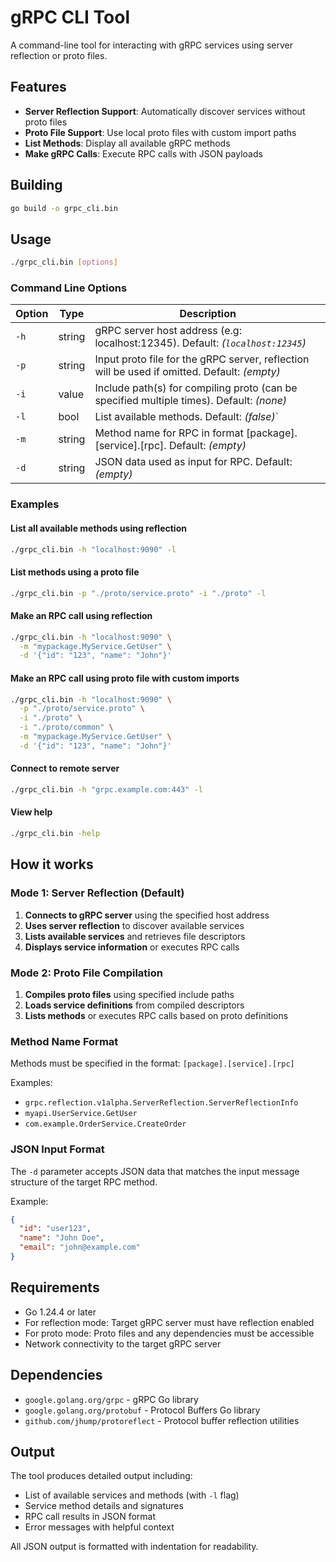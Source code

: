 # gRPC CLI Tool

A command-line tool for interacting with gRPC services using server reflection or proto files.

## Features

- **Server Reflection Support**: Automatically discover services without proto files
- **Proto File Support**: Use local proto files with custom import paths  
- **List Methods**: Display all available gRPC methods
- **Make gRPC Calls**: Execute RPC calls with JSON payloads

## Building

```bash
go build -o grpc_cli.bin
```

## Usage

```bash
./grpc_cli.bin [options]
```

### Command Line Options

| Option | Type | Description |
|--------|------|-------------|
| `-h` | string | gRPC server host address (e.g: localhost:12345). Default: *(`localhost:12345`)* |
| `-p` | string | Input proto file for the gRPC server, reflection will be used if omitted. Default: *(empty)* |
| `-i` | value | Include path(s) for compiling proto (can be specified multiple times). Default: *(none)* |
| `-l` | bool | List available methods. Default: *(false)*` |
| `-m` | string | Method name for RPC in format [package].[service].[rpc]. Default: *(empty)* |
| `-d` | string | JSON data used as input for RPC. Default: *(empty)* |

### Examples

#### List all available methods using reflection
```bash
./grpc_cli.bin -h "localhost:9090" -l
```

#### List methods using a proto file
```bash
./grpc_cli.bin -p "./proto/service.proto" -i "./proto" -l
```

#### Make an RPC call using reflection
```bash
./grpc_cli.bin -h "localhost:9090" \
  -m "mypackage.MyService.GetUser" \
  -d '{"id": "123", "name": "John"}'
```

#### Make an RPC call using proto file with custom imports
```bash
./grpc_cli.bin -h "localhost:9090" \
  -p "./proto/service.proto" \
  -i "./proto" \
  -i "./proto/common" \
  -m "mypackage.MyService.GetUser" \
  -d '{"id": "123", "name": "John"}'
```

#### Connect to remote server
```bash
./grpc_cli.bin -h "grpc.example.com:443" -l
```

#### View help
```bash
./grpc_cli.bin -help
```

## How it works

### Mode 1: Server Reflection (Default)
1. **Connects to gRPC server** using the specified host address
2. **Uses server reflection** to discover available services
3. **Lists available services** and retrieves file descriptors
4. **Displays service information** or executes RPC calls

### Mode 2: Proto File Compilation
1. **Compiles proto files** using specified include paths
2. **Loads service definitions** from compiled descriptors
3. **Lists methods** or executes RPC calls based on proto definitions

### Method Name Format
Methods must be specified in the format: `[package].[service].[rpc]`

Examples:
- `grpc.reflection.v1alpha.ServerReflection.ServerReflectionInfo`
- `myapi.UserService.GetUser`
- `com.example.OrderService.CreateOrder`

### JSON Input Format
The `-d` parameter accepts JSON data that matches the input message structure of the target RPC method.

Example:
```json
{
  "id": "user123",
  "name": "John Doe",
  "email": "john@example.com"
}
```

## Requirements

- Go 1.24.4 or later
- For reflection mode: Target gRPC server must have reflection enabled
- For proto mode: Proto files and any dependencies must be accessible
- Network connectivity to the target gRPC server

## Dependencies

- `google.golang.org/grpc` - gRPC Go library
- `google.golang.org/protobuf` - Protocol Buffers Go library
- `github.com/jhump/protoreflect` - Protocol buffer reflection utilities

## Output

The tool produces detailed output including:
- List of available services and methods (with `-l` flag)
- Service method details and signatures
- RPC call results in JSON format
- Error messages with helpful context

All JSON output is formatted with indentation for readability.